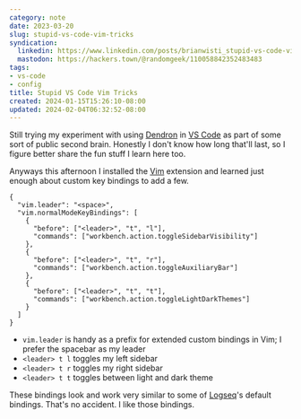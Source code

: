 ```yaml
---
category: note
date: 2023-03-20
slug: stupid-vs-code-vim-tricks
syndication:
  linkedin: https://www.linkedin.com/posts/brianwisti_stupid-vs-code-vim-tricks-activity-7043773885921599488-qAYr
  mastodon: https://hackers.town/@randomgeek/110058842352483483
tags:
- vs-code
- config
title: Stupid VS Code Vim Tricks
created: 2024-01-15T15:26:10-08:00
updated: 2024-02-04T06:32:52-08:00
---
```


Still trying my experiment with using [Dendron](../../../card/Dendron.md) in [VS Code](../../../card/VS%20Code.md) as part of some sort of public second brain. Honestly I don't know how long that'll last, so I figure better share the fun stuff I learn here too.

Anyways this afternoon I installed the [Vim](https://marketplace.visualstudio.com/items?itemName=vscodevim.vim) extension and learned just enough about custom key bindings to add a few.

````json{title="settings.json"}
{
  "vim.leader": "<space>",
  "vim.normalModeKeyBindings": [
    {
      "before": ["<leader>", "t", "l"],
      "commands": ["workbench.action.toggleSidebarVisibility"]
    },
    {
      "before": ["<leader>", "t", "r"],
      "commands": ["workbench.action.toggleAuxiliaryBar"]
    },
    {
      "before": ["<leader>", "t", "t"],
      "commands": ["workbench.action.toggleLightDarkThemes"]
    }
  ]
}
````

* `vim.leader` is handy as a prefix for extended custom bindings in Vim; I prefer the spacebar as my leader
* `<leader> t l` toggles my left sidebar
* `<leader> t r` toggles my right sidebar
* `<leader> t t` toggles between light and dark theme

These bindings look and work very similar to some of [Logseq](../../../card/Logseq.md)'s default bindings. That's no accident. I like those bindings.
